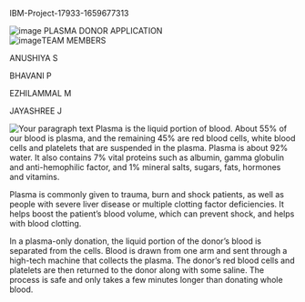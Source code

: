  IBM-Project-17933-1659677313 
 
 ![image](https://user-images.githubusercontent.com/104589597/202521855-edf6d3af-3483-4b72-94e0-9e9ceff98790.png)
                                            PLASMA DONOR APPLICATION                
               ![image](https://user-images.githubusercontent.com/104589597/202520073-148d85d9-5f74-43cd-bad7-0f2a8fe79ba3.png)TEAM MEMBERS 

ANUSHIYA S

BHAVANI P

EZHILAMMAL M

JAYASHREE J
                                     
 
![Your paragraph text](https://user-images.githubusercontent.com/104589597/202517423-ffa48706-a058-40b3-aae0-39c1394bf92c.jpg)
Plasma is the liquid portion of blood. About 55% of our blood is plasma, 
and the remaining 45% are red blood cells, white blood cells and platelets that are suspended in the plasma.
Plasma is about 92% water. It also contains 7% vital proteins such as albumin, 
gamma globulin and anti-hemophilic factor, and 1% mineral salts, sugars, fats, hormones and vitamins.

Plasma is commonly given to trauma, burn and shock patients, 
as well as people with severe liver disease or multiple clotting factor deficiencies.
It helps boost the patient’s blood volume, which can prevent shock, 
and helps with blood clotting.

In a plasma-only donation, the liquid portion of the donor’s blood is separated from the cells. 
Blood is drawn from one arm and sent through a high-tech machine that collects the plasma.
The donor’s red blood cells and platelets are then returned to the donor along with some saline.
The process is safe and only takes a few minutes longer than donating whole blood.



